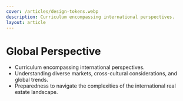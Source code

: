 ```yaml
---
cover: /articles/design-tokens.webp
description: Curriculum encompassing international perspectives.
layout: article
---
```


# Global Perspective

- Curriculum encompassing international perspectives.
- Understanding diverse markets, cross-cultural considerations, and global trends.
- Preparedness to navigate the complexities of the international real estate landscape.